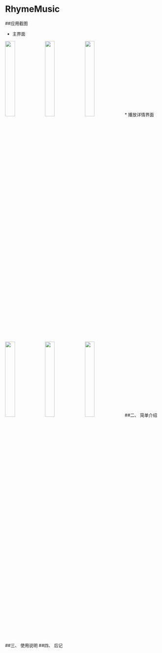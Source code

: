 # RhymeMusic
##应用截图
  * 主界面<br>
  <img src="https://raw.githubusercontent.com/ValueYouth/RhymeMusic/master/screenshots/001.jpg" width="25%"  />
  <img src="https://raw.githubusercontent.com/ValueYouth/RhymeMusic/master/screenshots/002.jpg" width="25%"  />
  <img src="https://raw.githubusercontent.com/ValueYouth/RhymeMusic/master/screenshots/003.jpg" width="25%"  />
  * 播放详情界面<br>
  <img src="https://raw.githubusercontent.com/ValueYouth/RhymeMusic/master/screenshots/004.jpg" width="25%"  />
  <img src="https://raw.githubusercontent.com/ValueYouth/RhymeMusic/master/screenshots/005.jpg" width="25%"  />
  <img src="https://raw.githubusercontent.com/ValueYouth/RhymeMusic/master/screenshots/006.jpg" width="25%"  />
##二、 简单介绍
##三、 使用说明
##四、 后记
